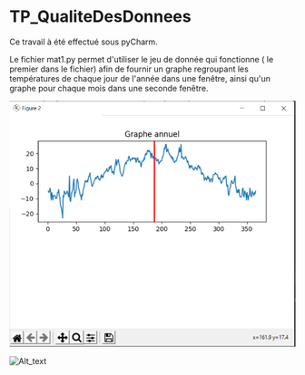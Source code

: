 # TP_QualiteDesDonnees

Ce travail à été effectué sous pyCharm.

Le fichier mat1.py permet d'utiliser le jeu de donnée qui fonctionne ( le premier dans le fichier) afin de fournir un graphe regroupant les températures de chaque jour de l'année dans une fenêtre, ainsi qu'un graphe pour chaque mois dans une seconde fenêtre.

![Alt text](fichier/Grapheannuel.png?raw=true "GrapheAnnuel")

![Alt_text](https://github.com/FrancoisFr/TP_QualiteDesDonnees/fichier/[branch]/GrapheAnnuel?raw=true)
